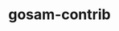 ---
title: "gosam-contrib"
layout: cache
categories: [package, develop-2025-05-04]
meta: {"compilers": ["gcc@11.4.0"], "num_specs": 1, "num_specs_by_stack": {"hep": 1, "root": 1}, "oss": ["ubuntu22.04"], "platforms": ["linux"], "stacks": ["hep", "root"], "targets": ["x86_64_v3"], "versions": ["2.0"]}
spec_details: [{"compiler": "gcc@11.4.0", "hash": "b3gs7tgooisuzstg36mu4m3q36ybaiy3", "os": "ubuntu22.04", "platform": "linux", "size": "-", "stacks": ["hep", "root"], "target": "x86_64_v3", "variants": ["build_system=autotools", "libs:=shared,static", "~pic"], "versions": ["2.0"]}]
---